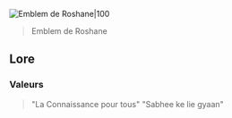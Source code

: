 
![Emblem de Roshane|100](Roshane.webp)
> Emblem de Roshane

## Lore
### Valeurs
> "La Connaissance pour tous"
> "Sabhee ke lie gyaan"

